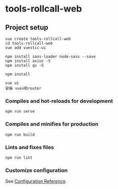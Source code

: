 # tools-rollcall-web

## Project setup

```
vue create tools-rollcall-web
cd tools-rollcall-web
vue add vuestic-ui

npm install sass-loader node-sass --save
npm install axios -S
npm install qs -S

npm install

vue ui
安裝 vuex和router
```

### Compiles and hot-reloads for development

```
npm run serve
```

### Compiles and minifies for production

```
npm run build
```

### Lints and fixes files

```
npm run lint
```

### Customize configuration

See [Configuration Reference](https://cli.vuejs.org/config/).
